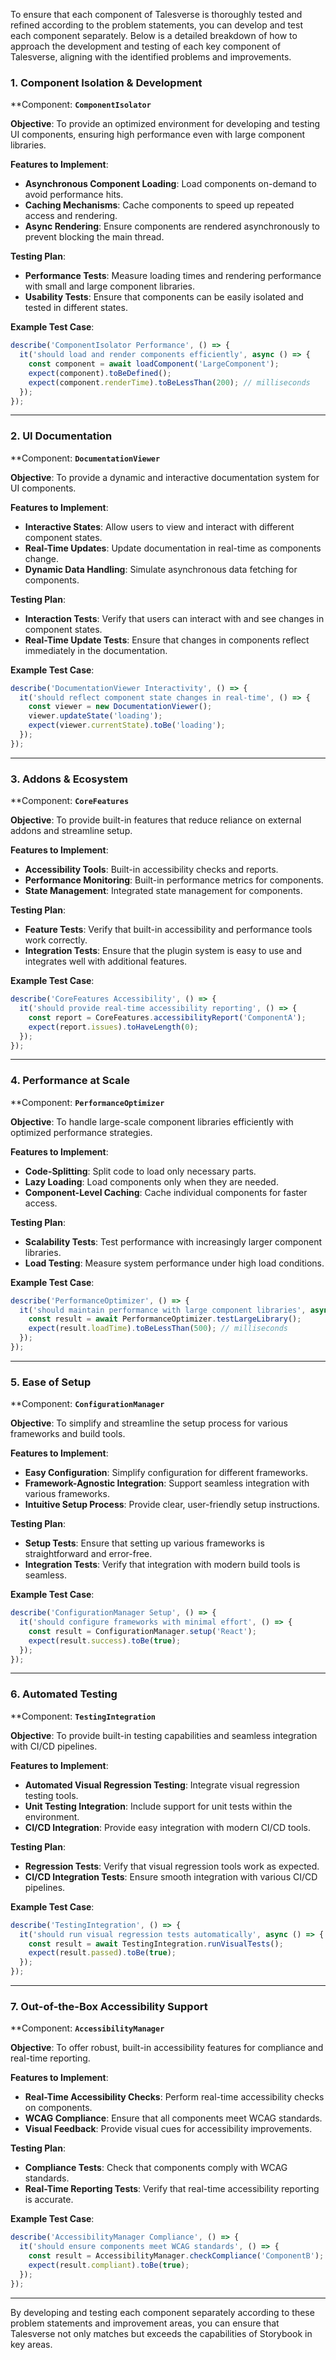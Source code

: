 
To ensure that each component of Talesverse is thoroughly tested and refined according to the problem statements, you can develop and test each component separately. Below is a detailed breakdown of how to approach the development and testing of each key component of Talesverse, aligning with the identified problems and improvements.

### 1. **Component Isolation & Development**

**Component: **`ComponentIsolator`**

**Objective**: To provide an optimized environment for developing and testing UI components, ensuring high performance even with large component libraries.

**Features to Implement**:
- **Asynchronous Component Loading**: Load components on-demand to avoid performance hits.
- **Caching Mechanisms**: Cache components to speed up repeated access and rendering.
- **Async Rendering**: Ensure components are rendered asynchronously to prevent blocking the main thread.

**Testing Plan**:
- **Performance Tests**: Measure loading times and rendering performance with small and large component libraries.
- **Usability Tests**: Ensure that components can be easily isolated and tested in different states.

**Example Test Case**:
```javascript
describe('ComponentIsolator Performance', () => {
  it('should load and render components efficiently', async () => {
    const component = await loadComponent('LargeComponent');
    expect(component).toBeDefined();
    expect(component.renderTime).toBeLessThan(200); // milliseconds
  });
});
```

---

### 2. **UI Documentation**

**Component: **`DocumentationViewer`**

**Objective**: To provide a dynamic and interactive documentation system for UI components.

**Features to Implement**:
- **Interactive States**: Allow users to view and interact with different component states.
- **Real-Time Updates**: Update documentation in real-time as components change.
- **Dynamic Data Handling**: Simulate asynchronous data fetching for components.

**Testing Plan**:
- **Interaction Tests**: Verify that users can interact with and see changes in component states.
- **Real-Time Update Tests**: Ensure that changes in components reflect immediately in the documentation.

**Example Test Case**:
```javascript
describe('DocumentationViewer Interactivity', () => {
  it('should reflect component state changes in real-time', () => {
    const viewer = new DocumentationViewer();
    viewer.updateState('loading');
    expect(viewer.currentState).toBe('loading');
  });
});
```

---

### 3. **Addons & Ecosystem**

**Component: **`CoreFeatures`**

**Objective**: To provide built-in features that reduce reliance on external addons and streamline setup.

**Features to Implement**:
- **Accessibility Tools**: Built-in accessibility checks and reports.
- **Performance Monitoring**: Built-in performance metrics for components.
- **State Management**: Integrated state management for components.

**Testing Plan**:
- **Feature Tests**: Verify that built-in accessibility and performance tools work correctly.
- **Integration Tests**: Ensure that the plugin system is easy to use and integrates well with additional features.

**Example Test Case**:
```javascript
describe('CoreFeatures Accessibility', () => {
  it('should provide real-time accessibility reporting', () => {
    const report = CoreFeatures.accessibilityReport('ComponentA');
    expect(report.issues).toHaveLength(0);
  });
});
```

---

### 4. **Performance at Scale**

**Component: **`PerformanceOptimizer`**

**Objective**: To handle large-scale component libraries efficiently with optimized performance strategies.

**Features to Implement**:
- **Code-Splitting**: Split code to load only necessary parts.
- **Lazy Loading**: Load components only when they are needed.
- **Component-Level Caching**: Cache individual components for faster access.

**Testing Plan**:
- **Scalability Tests**: Test performance with increasingly larger component libraries.
- **Load Testing**: Measure system performance under high load conditions.

**Example Test Case**:
```javascript
describe('PerformanceOptimizer', () => {
  it('should maintain performance with large component libraries', async () => {
    const result = await PerformanceOptimizer.testLargeLibrary();
    expect(result.loadTime).toBeLessThan(500); // milliseconds
  });
});
```

---

### 5. **Ease of Setup**

**Component: **`ConfigurationManager`**

**Objective**: To simplify and streamline the setup process for various frameworks and build tools.

**Features to Implement**:
- **Easy Configuration**: Simplify configuration for different frameworks.
- **Framework-Agnostic Integration**: Support seamless integration with various frameworks.
- **Intuitive Setup Process**: Provide clear, user-friendly setup instructions.

**Testing Plan**:
- **Setup Tests**: Ensure that setting up various frameworks is straightforward and error-free.
- **Integration Tests**: Verify that integration with modern build tools is seamless.

**Example Test Case**:
```javascript
describe('ConfigurationManager Setup', () => {
  it('should configure frameworks with minimal effort', () => {
    const result = ConfigurationManager.setup('React');
    expect(result.success).toBe(true);
  });
});
```

---

### 6. **Automated Testing**

**Component: **`TestingIntegration`**

**Objective**: To provide built-in testing capabilities and seamless integration with CI/CD pipelines.

**Features to Implement**:
- **Automated Visual Regression Testing**: Integrate visual regression testing tools.
- **Unit Testing Integration**: Include support for unit tests within the environment.
- **CI/CD Integration**: Provide easy integration with modern CI/CD tools.

**Testing Plan**:
- **Regression Tests**: Verify that visual regression tools work as expected.
- **CI/CD Integration Tests**: Ensure smooth integration with various CI/CD pipelines.

**Example Test Case**:
```javascript
describe('TestingIntegration', () => {
  it('should run visual regression tests automatically', async () => {
    const result = await TestingIntegration.runVisualTests();
    expect(result.passed).toBe(true);
  });
});
```

---

### 7. **Out-of-the-Box Accessibility Support**

**Component: **`AccessibilityManager`**

**Objective**: To offer robust, built-in accessibility features for compliance and real-time reporting.

**Features to Implement**:
- **Real-Time Accessibility Checks**: Perform real-time accessibility checks on components.
- **WCAG Compliance**: Ensure that all components meet WCAG standards.
- **Visual Feedback**: Provide visual cues for accessibility improvements.

**Testing Plan**:
- **Compliance Tests**: Check that components comply with WCAG standards.
- **Real-Time Reporting Tests**: Verify that real-time accessibility reporting is accurate.

**Example Test Case**:
```javascript
describe('AccessibilityManager Compliance', () => {
  it('should ensure components meet WCAG standards', () => {
    const result = AccessibilityManager.checkCompliance('ComponentB');
    expect(result.compliant).toBe(true);
  });
});
```

---

By developing and testing each component separately according to these problem statements and improvement areas, you can ensure that Talesverse not only matches but exceeds the capabilities of Storybook in key areas.